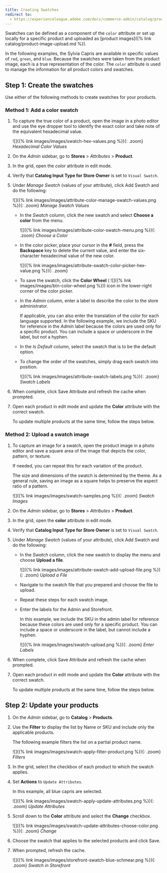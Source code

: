 ```yaml
---
title: Creating Swatches
redirect to:
  - https://experienceleague.adobe.com/docs/commerce-admin/catalog/product-attributes/swatches.html#create-swatches-for-products
---
```


Swatches can be defined as a component of the `color` attribute or set up locally for a specific product and uploaded as [product images]({% link catalog/product-image-upload.md %}).

In the following examples, the Sylvia Capris are available in specific values of `red`, `green`, and `blue`. Because the swatches were taken from the product image, each is a true representation of the color. The `color` attribute is used to manage the information for all product colors and swatches.

## Step 1: Create the swatches

Use either of the following methods to create swatches for your products.

### Method 1: Add a color swatch

1. To capture the true color of a product, open the image in a photo editor and use the eye dropper tool to identify the exact color and take note of the equivalent hexadecimal value.

    ![]({% link images/images/swatch-hex-values.png %}){: .zoom}
    _Hexadecimal Color Values_

1. On the _Admin_ sidebar, go to **Stores** > _Attributes_ > **Product**.

1. In the grid, open the _color_ attribute in edit mode.

1. Verify that **Catalog Input Type for Store Owner** is set to `Visual Swatch`.

1. Under _Manage Swatch_ (values of your attribute), click <span class="btn">Add Swatch</span> and do the following:

    ![]({% link images/images/attribute-color-manage-swatch-values.png %}){: .zoom}
    _Manage Swatch Values_

    - In the _Swatch_ column, click the new swatch and select **Choose a color** from the menu.

        ![]({% link images/images/attribute-color-swatch-menu.png %}){: .zoom}
        _Choose a Color_

    - In the color picker, place your cursor in the **#** field, press the **Backspace** key to delete the current value, and enter the six-character hexadecimal value of the new color.

        ![]({% link images/images/attribute-swatch-color-picker-hex-value.png %}){: .zoom}

    - To save the swatch, click the **Color Wheel** ( ![]({% link images/images/btn-color-wheel.png %})) icon in the lower-right corner of the color picker.

    - In the _Admin_ column, enter a label to describe the color to the store administrator.

      If applicable, you can also enter the translation of the color for each language supported. In the following example, we include the SKU for reference in the _Admin_ label because the colors are used only for a specific product. You can include a space or underscore in the label, but not a hyphen.

    - In the _Is Default_ column, select the swatch that is to be the default option.

    - To change the order of the swatches, simply drag each swatch into position.

        ![]({% link images/images/attribute-swatch-labels.png %}){: .zoom}
        _Swatch Labels_

1. When complete, click <span class="btn">Save Attribute</span> and refresh the cache when prompted.

1. Open each product in edit mode and update the **Color** attribute with the correct swatch.

   To update multiple products at the same time, follow the steps below.

### Method 2: Upload a swatch image

1. To capture an image for a swatch, open the product image in a photo editor and save a square area of the image that depicts the color, pattern, or texture.

   If needed, you can repeat this for each variation of the product.

   The size and dimensions of the swatch is determined by the theme. As a general rule, saving an image as a square helps to preserve the aspect ratio of a pattern.

    ![]({% link images/images/swatch-samples.png %}){: .zoom}
    _Swatch Images_

1. On the _Admin_ sidebar, go to **Stores** > _Attributes_ > **Product**.

1. In the grid, open the **color** attribute in edit mode.

1. Verify that **Catalog Input Type for Store Owner** is set to `Visual Swatch`.

1. Under _Manage Swatch_ (values of your attribute), click <span class="btn">Add Swatch</span> and do the following:

    - In the _Swatch_ column, click the new swatch to display the menu and choose **Upload a file**.

        ![]({% link images/images/attribute-swatch-add-upload-file.png %}){: .zoom}
        _Upload a File_

    - Navigate to the swatch file that you prepared and choose the file to upload.

    - Repeat these steps for each swatch image.

    - Enter the labels for the Admin and Storefront.

      In this example, we include the SKU in the admin label for reference because these colors are used only for a specific product. You can include a space or underscore in the label, but cannot include a hyphen.

      ![]({% link images/images/swatch-upload.png %}){: .zoom}
      _Enter Labels_

1. When complete, click <span class="btn">Save Attribute</span> and refresh the cache when prompted.

1. Open each product in edit mode and update the **Color** attribute with the correct swatch.

   To update multiple products at the same time, follow the steps below.

## Step 2: Update your products

1. On the _Admin_ sidebar, go to **Catalog** > **Products**.

1. Use the **Filter** to display the list by Name or SKU and include only the applicable products.

   The following example filters the list on a partial product name.

    ![]({% link images/images/swatch-apply-filter-product.png %}){: .zoom}
    _Filters_

1. In the grid, select the checkbox of each product to which the swatch applies.

1. Set **Actions** to `Update Attributes`.

   In this example, all blue capris are selected.

    ![]({% link images/images/swatch-apply-update-attributes.png %}){: .zoom}
    _Update Attributes_

1. Scroll down to the **Color** attribute and select the **Change** checkbox.

    ![]({% link images/images/swatch-update-attributes-choose-color.png %}){: .zoom}
    _Change_

1. Choose the swatch that applies to the selected products and click <span class="btn">Save</span>.

1. When prompted, refresh the cache.

    ![]({% link images/images/storefront-swatch-blue-schmear.png %}){: .zoom}
    _Swatch in Storefront_
